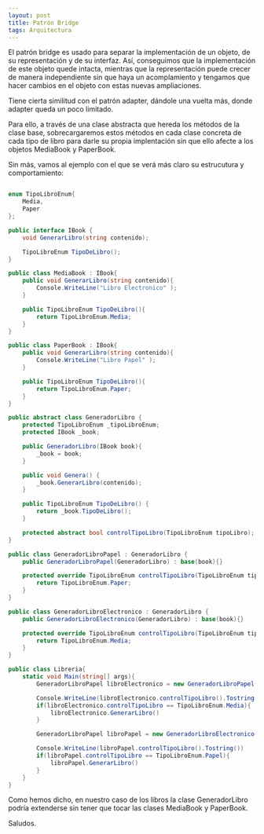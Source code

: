 ```yaml
---
layout: post
title: Patrón Bridge
tags: Arquitectura
---
```


El patrón bridge es usado para separar la implementación de un objeto, de su representación y de su interfaz. Así, conseguimos que la implementación de este objeto quede intacta, mientras que la representación puede crecer de manera independiente sin que haya un acomplamiento y tengamos que hacer cambios en el objeto con estas nuevas ampliaciones.

Tiene cierta similitud con el patrón adapter, dándole una vuelta más, donde adapter queda un poco limitado.

Para ello, a través de una clase abstracta que hereda los métodos de la clase base, sobrecargaremos estos métodos en cada clase concreta de cada tipo de libro para darle su propia implentación sin que ello afecte a los objetos MediaBook y PaperBook.

Sin más, vamos al ejemplo con el que se verá más claro su estrucutura y comportamiento:

~~~csharp

enum TipoLibroEnum{
    Media,
    Paper
};

public interface IBook {
    void GenerarLibro(string contenido);

    TipoLibroEnum TipoDeLibro();
}

public class MediaBook : IBook{
    public void GenerarLibro(string contenido){
        Console.WriteLine("Libro Electronico" );
    }

    public TipoLibroEnum TipoDeLibro(){
        return TipoLibroEnum.Media;
    }
}

public class PaperBook : IBook{
    public void GenerarLibro(string contenido){
        Console.WriteLine("Libro Papel" );
    }

    public TipoLibroEnum TipoDeLibro(){
        return TipoLibroEnum.Paper;
    }
}

public abstract class GeneradorLibro {
    protected TipoLibroEnum _tipoLibroEnum;
    protected IBook _book;

    public GeneradorLibro(IBook book){
        _book = book;
    }

    public void Genera() {
        _book.GenerarLibro(contenido);
    }

    public TipoLibroEnum TipoDeLibro() {
        return _book.TipoDeLibro();
    }

    protected abstract bool controlTipoLibro(TipoLibroEnum tipoLibro);
}

public class GeneradorLibroPapel : GeneradorLibro {
    public GeneradorLibroPapel(GeneradorLibro) : base(book){}

    protected override TipoLibroEnum controlTipoLibro(TipoLibroEnum tipoLibro){
        return TipoLibroEnum.Paper;
    }
}

public class GeneradorLibroElectronico : GeneradorLibro {
    public GeneradorLibroElectronico(GeneradorLibro) : base(book){}

    protected override TipoLibroEnum controlTipoLibro(TipoLibroEnum tipoLibro){
        return TipoLibroEnum.Media;
    }
}

public class Libreria{
    static void Main(string[] args){
        GeneradorLibroPapel libroElectronico = new GeneradorLibroPapel(new MediaBook());

        Console.WriteLine(libroElectronico.controlTipoLibro().Tostring())
        if(libroElectronico.controlTipoLibro == TipoLibroEnum.Media){
            libroElectronico.GenerarLibro()
        }

        GeneradorLibroPapel libroPapel = new GeneradorLibroElectronico(new PaperBook());

        Console.WriteLine(libroPapel.controlTipoLibro().Tostring())
        if(libroPapel.controlTipoLibro == TipoLibroEnum.Papel){
            libroPapel.GenerarLibro()
        }
    }
}
~~~

Como hemos dicho, en nuestro caso de los libros la clase GeneradorLibro podría extenderse sin tener que tocar las clases  MediaBook y PaperBook.

Saludos.